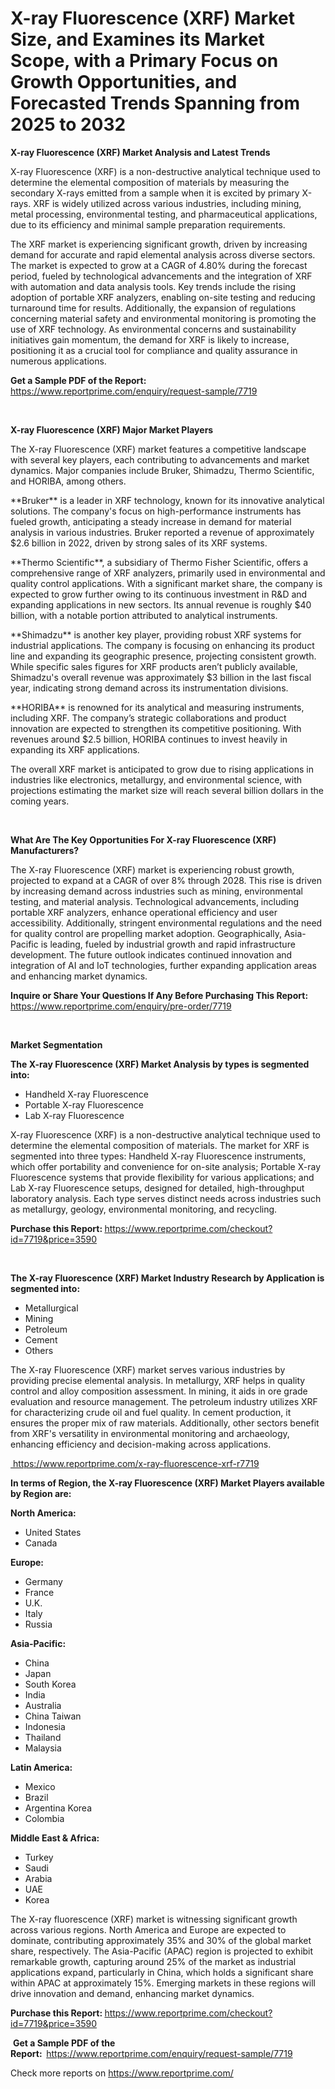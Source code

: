 <p><h1>X-ray Fluorescence (XRF) Market Size, and Examines its Market Scope, with a Primary Focus on Growth Opportunities, and Forecasted Trends Spanning from 2025 to 2032</h1></p><p><strong>X-ray Fluorescence (XRF) Market Analysis and Latest Trends</strong></p>
<p><p>X-ray Fluorescence (XRF) is a non-destructive analytical technique used to determine the elemental composition of materials by measuring the secondary X-rays emitted from a sample when it is excited by primary X-rays. XRF is widely utilized across various industries, including mining, metal processing, environmental testing, and pharmaceutical applications, due to its efficiency and minimal sample preparation requirements.</p><p>The XRF market is experiencing significant growth, driven by increasing demand for accurate and rapid elemental analysis across diverse sectors. The market is expected to grow at a CAGR of 4.80% during the forecast period, fueled by technological advancements and the integration of XRF with automation and data analysis tools. Key trends include the rising adoption of portable XRF analyzers, enabling on-site testing and reducing turnaround time for results. Additionally, the expansion of regulations concerning material safety and environmental monitoring is promoting the use of XRF technology. As environmental concerns and sustainability initiatives gain momentum, the demand for XRF is likely to increase, positioning it as a crucial tool for compliance and quality assurance in numerous applications.</p></p>
<p><strong>Get a Sample PDF of the Report:&nbsp;</strong> <a href="https://www.reportprime.com/enquiry/request-sample/7719?utm_campaign=3554&utm_medium=2&utm_source=Github&utm_content=ia&utm_term=19032025&utm_id=x-ray-fluorescence-xrf">https://www.reportprime.com/enquiry/request-sample/7719</a></p>
<p>&nbsp;</p>
<p><strong>X-ray Fluorescence (XRF) Major Market Players</strong></p>
<p><p>The X-ray Fluorescence (XRF) market features a competitive landscape with several key players, each contributing to advancements and market dynamics. Major companies include Bruker, Shimadzu, Thermo Scientific, and HORIBA, among others.</p><p>**Bruker** is a leader in XRF technology, known for its innovative analytical solutions. The company's focus on high-performance instruments has fueled growth, anticipating a steady increase in demand for material analysis in various industries. Bruker reported a revenue of approximately $2.6 billion in 2022, driven by strong sales of its XRF systems.</p><p>**Thermo Scientific**, a subsidiary of Thermo Fisher Scientific, offers a comprehensive range of XRF analyzers, primarily used in environmental and quality control applications. With a significant market share, the company is expected to grow further owing to its continuous investment in R&D and expanding applications in new sectors. Its annual revenue is roughly $40 billion, with a notable portion attributed to analytical instruments.</p><p>**Shimadzu** is another key player, providing robust XRF systems for industrial applications. The company is focusing on enhancing its product line and expanding its geographic presence, projecting consistent growth. While specific sales figures for XRF products aren’t publicly available, Shimadzu's overall revenue was approximately $3 billion in the last fiscal year, indicating strong demand across its instrumentation divisions.</p><p>**HORIBA** is renowned for its analytical and measuring instruments, including XRF. The company’s strategic collaborations and product innovation are expected to strengthen its competitive positioning. With revenues around $2.5 billion, HORIBA continues to invest heavily in expanding its XRF applications.</p><p>The overall XRF market is anticipated to grow due to rising applications in industries like electronics, metallurgy, and environmental science, with projections estimating the market size will reach several billion dollars in the coming years.</p></p>
<p>&nbsp;</p>
<p><strong>What Are The Key Opportunities For X-ray Fluorescence (XRF) Manufacturers?</strong></p>
<p><p>The X-ray Fluorescence (XRF) market is experiencing robust growth, projected to expand at a CAGR of over 8% through 2028. This rise is driven by increasing demand across industries such as mining, environmental testing, and material analysis. Technological advancements, including portable XRF analyzers, enhance operational efficiency and user accessibility. Additionally, stringent environmental regulations and the need for quality control are propelling market adoption. Geographically, Asia-Pacific is leading, fueled by industrial growth and rapid infrastructure development. The future outlook indicates continued innovation and integration of AI and IoT technologies, further expanding application areas and enhancing market dynamics.</p></p>
<p><strong>Inquire or Share Your Questions If Any Before Purchasing This Report:</strong> <a href="https://www.reportprime.com/enquiry/pre-order/7719?utm_campaign=3554&utm_medium=2&utm_source=Github&utm_content=ia&utm_term=19032025&utm_id=x-ray-fluorescence-xrf">https://www.reportprime.com/enquiry/pre-order/7719</a></p>
<p>&nbsp;</p>
<p><strong>Market Segmentation</strong></p>
<p><strong>The X-ray Fluorescence (XRF) Market Analysis by types is segmented into:</strong></p>
<p><ul><li>Handheld X-ray Fluorescence</li><li>Portable X-ray Fluorescence</li><li>Lab X-ray Fluorescence</li></ul></p>
<p><p>X-ray Fluorescence (XRF) is a non-destructive analytical technique used to determine the elemental composition of materials. The market for XRF is segmented into three types: Handheld X-ray Fluorescence instruments, which offer portability and convenience for on-site analysis; Portable X-ray Fluorescence systems that provide flexibility for various applications; and Lab X-ray Fluorescence setups, designed for detailed, high-throughput laboratory analysis. Each type serves distinct needs across industries such as metallurgy, geology, environmental monitoring, and recycling.</p></p>
<p><strong>Purchase this Report:&nbsp;</strong><a href="https://www.reportprime.com/checkout?id=7719&price=3590&utm_campaign=3554&utm_medium=2&utm_source=Github&utm_content=ia&utm_term=19032025&utm_id=x-ray-fluorescence-xrf">https://www.reportprime.com/checkout?id=7719&price=3590</a></p>
<p>&nbsp;</p>
<p><strong>The X-ray Fluorescence (XRF) Market Industry Research by Application is segmented into:</strong></p>
<p><ul><li>Metallurgical</li><li>Mining</li><li>Petroleum</li><li>Cement</li><li>Others</li></ul></p>
<p><p>The X-ray Fluorescence (XRF) market serves various industries by providing precise elemental analysis. In metallurgy, XRF helps in quality control and alloy composition assessment. In mining, it aids in ore grade evaluation and resource management. The petroleum industry utilizes XRF for characterizing crude oil and fuel quality. In cement production, it ensures the proper mix of raw materials. Additionally, other sectors benefit from XRF's versatility in environmental monitoring and archaeology, enhancing efficiency and decision-making across applications.</p></p>
<p><a href="https://www.reportprime.com/x-ray-fluorescence-xrf-r7719?utm_campaign=3554&utm_medium=2&utm_source=Github&utm_content=ia&utm_term=19032025&utm_id=x-ray-fluorescence-xrf">&nbsp;https://www.reportprime.com/x-ray-fluorescence-xrf-r7719</a></p>
<p><strong>In terms of Region, the X-ray Fluorescence (XRF) Market Players available by Region are:</strong></p>
<p>
    <p> <strong> North America: </strong>
        <ul>
            <li>United States</li>
            <li>Canada</li>
        </ul>
        </p> 
    <p> <strong> Europe: </strong>
        <ul>
            <li>Germany</li>
            <li>France</li>
            <li>U.K.</li>
            <li>Italy</li>
            <li>Russia</li>
        </ul>
        </p> 
    <p> <strong> Asia-Pacific: </strong>
        <ul>
            <li>China</li>
            <li>Japan</li>
            <li>South Korea</li>
            <li>India</li>
            <li>Australia</li>
            <li>China Taiwan</li>
            <li>Indonesia</li>
            <li>Thailand</li>
            <li>Malaysia</li>
        </ul>
        </p> 
    <p> <strong> Latin America: </strong>
        <ul>
            <li>Mexico</li>
            <li>Brazil</li>
            <li>Argentina Korea</li>
            <li>Colombia</li>
        </ul>
        </p> 
    <p> <strong> Middle East & Africa: </strong>
        <ul>
            <li>Turkey</li>
            <li>Saudi</li>
            <li>Arabia</li>
            <li>UAE</li>
            <li>Korea</li>
        </ul>
    </p>
    </p>
<p><p>The X-ray fluorescence (XRF) market is witnessing significant growth across various regions. North America and Europe are expected to dominate, contributing approximately 35% and 30% of the global market share, respectively. The Asia-Pacific (APAC) region is projected to exhibit remarkable growth, capturing around 25% of the market as industrial applications expand, particularly in China, which holds a significant share within APAC at approximately 15%. Emerging markets in these regions will drive innovation and demand, enhancing market dynamics.</p></p>
<p><strong>Purchase this Report: </strong><a href="https://www.reportprime.com/checkout?id=7719&price=3590&utm_campaign=3554&utm_medium=2&utm_source=Github&utm_content=ia&utm_term=19032025&utm_id=x-ray-fluorescence-xrf">https://www.reportprime.com/checkout?id=7719&price=3590</a></p>
<p>&nbsp;<strong>Get a Sample PDF of the Report:&nbsp;&nbsp;</strong><a href="https://www.reportprime.com/enquiry/request-sample/7719?utm_campaign=3554&utm_medium=2&utm_source=Github&utm_content=ia&utm_term=19032025&utm_id=x-ray-fluorescence-xrf">https://www.reportprime.com/enquiry/request-sample/7719</a></p>
<p><strong></strong></p>
<p>Check more reports on <a href="https://www.reportprime.com/?utm_campaign=3554&utm_medium=2&utm_source=Github&utm_content=ia&utm_term=19032025&utm_id=x-ray-fluorescence-xrf">https://www.reportprime.com/</a></p>